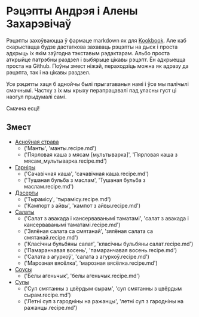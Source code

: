 # Рэцэпты Андрэя і Алены Захарэвічаў #

Рэцэпты захоўваюцца ў фармаце markdown як для [Kookbook](https://github.com/KDE/kookbook). Але каб скарыстацца будзе дастаткова захаваць рэцэпты на дыск і проста адкрыць іх якім заўгодна тэкставым рэдактарам. Альбо проста аткрыйце патрэбны раздзел і выбярыце цікавы рэцэпт. Ён адкрыецца проста на Github. Поўны змест ніжэй, пераходзіць можна як адразу да рэцэпта, так і на цікавы раздзел.

Усе рэцэпты хаця б аднойчы былі прыгатаваныя намі і ўсе мы палічылі смачнымі. Частку з іх мы крыху перапрацавалі пад уласны густ ці наогул прыдумалі самі.

Смачна есці!

## Змест ##
- [Асноўная страва](./%D0%90%D1%81%D0%BD%D0%BE%D1%9E%D0%BD%D0%B0%D1%8F%20%D1%81%D1%82%D1%80%D0%B0%D0%B2%D0%B0)
  - ('Манты', 'манты.recipe.md')
  - ('Пярловая каша з мясам [мультыварка]', 'Пярловая каша з мясам_мультыварка.recipe.md')
- [Гарніры](./%D0%93%D0%B0%D1%80%D0%BD%D1%96%D1%80%D1%8B)
  - ('Сачавічная каша', 'сачавічная каша.recipe.md')
  - ('Тушаная бульба з маслам', 'Тушаная бульба з маслам.recipe.md')
- [Дэсерты](./%D0%94%D1%8D%D1%81%D0%B5%D1%80%D1%82%D1%8B)
  - ('Тырамісу', 'тырамісу.recipe.md')
  - ('Кампорт з айвы', 'кампот з айвы.recipe.md')
- [Салаты](./%D0%A1%D0%B0%D0%BB%D0%B0%D1%82%D1%8B)
  - ('Салат з авакада і кансерваванымі таматамі', 'салат з авакада і кансерваванымі таматамі.recipe.md')
  - ('Зялёная салата са смятанай', 'зялёная салата са смятанай.recipe.md')
  - ('Класічны бульбяны салат', 'класічны бульбяны салат.recipe.md')
  - ('Памаранчавая восень', 'памаранчавая восень.recipe.md')
  - ('Салата з агуркоў', 'салата з агуркоў.recipe.md')
  - ('Марозная вясёлка', 'марозная вясёлка.recipe.md')
- [Соусы](./%D0%A1%D0%BE%D1%83%D1%81%D1%8B)
  - ('Белы агеньчык', 'белы агеньчык.recipe.md')
- [Супы](./%D0%A1%D1%83%D0%BF%D1%8B)
  - ('Суп смятанны з цвёрдым сырам', 'суп смятанны з цвёрдым сырам.recipe.md')
  - ('Летні суп з гародніны на ражанцы', 'летні суп з гародніны на ражанцы.recipe.md')

